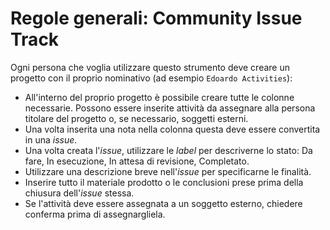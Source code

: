 # Regole generali: Community Issue Track

Ogni persona che voglia utilizzare questo strumento deve creare un progetto con il proprio nominativo (ad esempio `Edoardo Activities`):
* All'interno del proprio progetto è possibile creare tutte le colonne necessarie. Possono essere inserite attività da assegnare alla persona titolare del progetto o, se necessario, soggetti esterni.
* Una volta inserita una nota nella colonna questa deve essere convertita in una *issue*.
* Una volta creata l'*issue*, utilizzare le *label* per descriverne lo stato: Da fare, In esecuzione, In attesa di revisione, Completato.
* Utilizzare una descrizione breve nell'*issue* per specificarne le finalità.
* Inserire tutto il materiale prodotto o le conclusioni prese prima della chiusura dell'*issue* stessa.
* Se l'attività deve essere assegnata a un soggetto esterno, chiedere conferma prima di assegnargliela.
